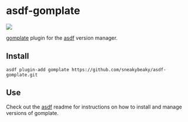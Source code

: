 # asdf-gomplate

![](https://github.com/sneakybeaky/asdf-gomplate/workflows/CI/badge.svg)

[gomplate](https://docs.gomplate.ca/) plugin for the [asdf](https://github.com/asdf-vm/asdf) version manager.

## Install

```
asdf plugin-add gomplate https://github.com/sneakybeaky/asdf-gomplate.git
```

## Use

Check out the [asdf](https://github.com/asdf-vm/asdf) readme for instructions on how to install and manage versions of gomplate.
